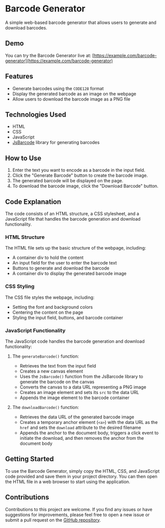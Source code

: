 
# Barcode Generator

A simple web-based barcode generator that allows users to generate and download barcodes.

## Demo
You can try the Barcode Generator live at: [https://example.com/barcode-generator](https://example.com/barcode-generator)

## Features
- Generate barcodes using the `CODE128` format
- Display the generated barcode as an image on the webpage
- Allow users to download the barcode image as a PNG file

## Technologies Used
- HTML
- CSS
- JavaScript
- [JsBarcode](https://github.com/lindell/JsBarcode) library for generating barcodes

## How to Use
1. Enter the text you want to encode as a barcode in the input field.
2. Click the "Generate Barcode" button to create the barcode image.
3. The generated barcode will be displayed on the page.
4. To download the barcode image, click the "Download Barcode" button.

## Code Explanation
The code consists of an HTML structure, a CSS stylesheet, and a JavaScript file that handles the barcode generation and download functionality.

### HTML Structure
The HTML file sets up the basic structure of the webpage, including:
- A container div to hold the content
- An input field for the user to enter the barcode text
- Buttons to generate and download the barcode
- A container div to display the generated barcode image

### CSS Styling
The CSS file styles the webpage, including:
- Setting the font and background colors
- Centering the content on the page
- Styling the input field, buttons, and barcode container

### JavaScript Functionality
The JavaScript code handles the barcode generation and download functionality:

1. The `generateBarcode()` function:
   - Retrieves the text from the input field
   - Creates a new canvas element
   - Uses the `JsBarcode()` function from the JsBarcode library to generate the barcode on the canvas
   - Converts the canvas to a data URL representing a PNG image
   - Creates an image element and sets its `src` to the data URL
   - Appends the image element to the barcode container

2. The `downloadBarcode()` function:
   - Retrieves the data URL of the generated barcode image
   - Creates a temporary anchor element (`<a>`) with the data URL as the `href` and sets the `download` attribute to the desired filename
   - Appends the anchor to the document body, triggers a click event to initiate the download, and then removes the anchor from the document body

## Getting Started
To use the Barcode Generator, simply copy the HTML, CSS, and JavaScript code provided and save them in your project directory. You can then open the HTML file in a web browser to start using the application.

## Contributions
Contributions to this project are welcome. If you find any issues or have suggestions for improvements, please feel free to open a new issue or submit a pull request on the [GitHub repository](https://github.com/ademabdrei/barcode-generator).
